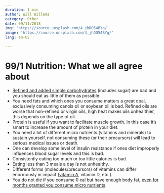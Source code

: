```yaml
---
duration: 1 min
author: Will Willems
category: Other
date: 09/11/2018
img: 'https://source.unsplash.com/4_jhDO54BYg/'
image: 'https://source.unsplash.com/4_jhDO54BYg/'
lang: en-US

---
```

# 99/1 Nutrition: What we all agree about

* [Refined and added simple carbohydrates](https://www.diabetes.co.uk/nutrition/simple-carbs-vs-complex-carbs.html) (includes sugar) are bad and you should eat as little of them as possible.
* You need fats and which ones you consume matters a great deal, exclusively consuming canola oil or soybean oil is bad. Refined oils are worse that non-refined or virgin oils, high heat makes oils unhealthier, this depends on the type of oil.
* Protein is useful if you want to facilitate muscle growth. In this case it’s smart to increase the amount of protein in your diet.
* You need a lot of different micro nutrients (vitamins and minerals) to sustain yourself, not consuming these (or their precursors) will lead to serious medical issues or death.
* One can develop some level of insulin resistance if ones diet improperly influences blood sugar levels and this is bad.
* Consistently eating too much or too little calories is bad.
* Eating less than 3 meals a day is not unhealthy.
* Different forms (molecules/precursors) of vitamins can differ enormously in impact ([vitamin A](https://academic.oup.com/ajcn/article/75/5/900/4689405), vitamin D, etc.).
* You do not die if you consume 0 cal but have enough body fat, [even for months granted you consume micro nutrients](https://pmj.bmj.com/content/49/569/203).